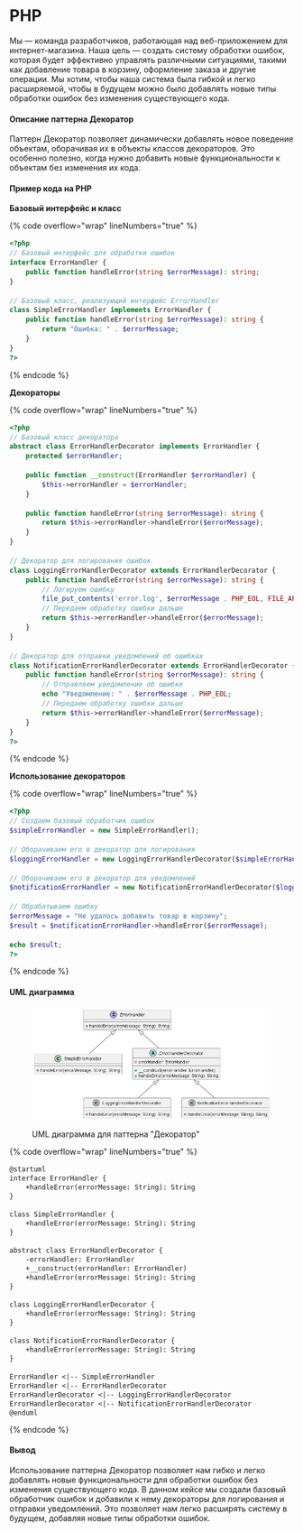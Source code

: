 # PHP

Мы — команда разработчиков, работающая над веб-приложением для интернет-магазина. Наша цель — создать систему обработки ошибок, которая будет эффективно управлять различными ситуациями, такими как добавление товара в корзину, оформление заказа и другие операции. Мы хотим, чтобы наша система была гибкой и легко расширяемой, чтобы в будущем можно было добавлять новые типы обработки ошибок без изменения существующего кода.

#### Описание паттерна Декоратор

Паттерн Декоратор позволяет динамически добавлять новое поведение объектам, оборачивая их в объекты классов декораторов. Это особенно полезно, когда нужно добавить новые функциональности к объектам без изменения их кода.

#### Пример кода на PHP

**Базовый интерфейс и класс**

{% code overflow="wrap" lineNumbers="true" %}
```php
<?php
// Базовый интерфейс для обработки ошибок
interface ErrorHandler {
    public function handleError(string $errorMessage): string;
}

// Базовый класс, реализующий интерфейс ErrorHandler
class SimpleErrorHandler implements ErrorHandler {
    public function handleError(string $errorMessage): string {
        return "Ошибка: " . $errorMessage;
    }
}
?>
```
{% endcode %}

**Декораторы**

{% code overflow="wrap" lineNumbers="true" %}
```php
<?php
// Базовый класс декоратора
abstract class ErrorHandlerDecorator implements ErrorHandler {
    protected $errorHandler;

    public function __construct(ErrorHandler $errorHandler) {
        $this->errorHandler = $errorHandler;
    }

    public function handleError(string $errorMessage): string {
        return $this->errorHandler->handleError($errorMessage);
    }
}

// Декоратор для логирования ошибок
class LoggingErrorHandlerDecorator extends ErrorHandlerDecorator {
    public function handleError(string $errorMessage): string {
        // Логируем ошибку
        file_put_contents('error.log', $errorMessage . PHP_EOL, FILE_APPEND);
        // Передаем обработку ошибки дальше
        return $this->errorHandler->handleError($errorMessage);
    }
}

// Декоратор для отправки уведомлений об ошибках
class NotificationErrorHandlerDecorator extends ErrorHandlerDecorator {
    public function handleError(string $errorMessage): string {
        // Отправляем уведомление об ошибке
        echo "Уведомление: " . $errorMessage . PHP_EOL;
        // Передаем обработку ошибки дальше
        return $this->errorHandler->handleError($errorMessage);
    }
}
?>
```
{% endcode %}

**Использование декораторов**

{% code overflow="wrap" lineNumbers="true" %}
```php
<?php
// Создаем базовый обработчик ошибок
$simpleErrorHandler = new SimpleErrorHandler();

// Оборачиваем его в декоратор для логирования
$loggingErrorHandler = new LoggingErrorHandlerDecorator($simpleErrorHandler);

// Оборачиваем его в декоратор для уведомлений
$notificationErrorHandler = new NotificationErrorHandlerDecorator($loggingErrorHandler);

// Обрабатываем ошибку
$errorMessage = "Не удалось добавить товар в корзину";
$result = $notificationErrorHandler->handleError($errorMessage);

echo $result;
?>
```
{% endcode %}

#### UML диаграмма

<figure><img src="../../../../../.gitbook/assets/image (1) (1) (1) (1) (1) (1) (1).png" alt=""><figcaption><p>UML диаграмма для паттерна "Декоратор"</p></figcaption></figure>

{% code overflow="wrap" lineNumbers="true" %}
```plantuml
@startuml
interface ErrorHandler {
    +handleError(errorMessage: String): String
}

class SimpleErrorHandler {
    +handleError(errorMessage: String): String
}

abstract class ErrorHandlerDecorator {
    -errorHandler: ErrorHandler
    +__construct(errorHandler: ErrorHandler)
    +handleError(errorMessage: String): String
}

class LoggingErrorHandlerDecorator {
    +handleError(errorMessage: String): String
}

class NotificationErrorHandlerDecorator {
    +handleError(errorMessage: String): String
}

ErrorHandler <|-- SimpleErrorHandler
ErrorHandler <|-- ErrorHandlerDecorator
ErrorHandlerDecorator <|-- LoggingErrorHandlerDecorator
ErrorHandlerDecorator <|-- NotificationErrorHandlerDecorator
@enduml
```
{% endcode %}

#### Вывод

Использование паттерна Декоратор позволяет нам гибко и легко добавлять новые функциональности для обработки ошибок без изменения существующего кода. В данном кейсе мы создали базовый обработчик ошибок и добавили к нему декораторы для логирования и отправки уведомлений. Это позволяет нам легко расширять систему в будущем, добавляя новые типы обработки ошибок.
